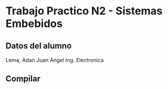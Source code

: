 # Trabajo Practico N2 - Sistemas Embebidos
## Datos del alumno
Lema, Adan Juan Angel
Ing. Electronica
## Compilar
